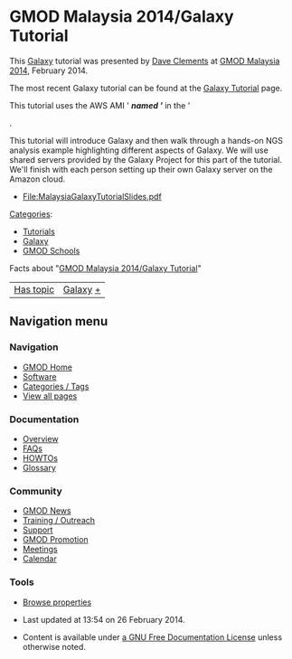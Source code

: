 



<span id="top"></span>




# <span dir="auto">GMOD Malaysia 2014/Galaxy Tutorial</span>









This [Galaxy](../Galaxy.1 "Galaxy") tutorial was presented by [Dave
Clements](../User%253AClements "User%253AClements") at [GMOD Malaysia
2014](../GMOD_Malaysia_2014.1 "GMOD Malaysia 2014"), February 2014.

The most recent Galaxy tutorial can be found at the
<a href="../Galaxy_Tutorial" class="mw-redirect"
title="Galaxy Tutorial">Galaxy Tutorial</a> page.

This tutorial uses the AWS AMI ' ***named '*** in the '

.

  
This tutorial will introduce Galaxy and then walk through a hands-on NGS
analysis example highlighting different aspects of Galaxy. We will use
shared servers provided by the Galaxy Project for this part of the
tutorial. We'll finish with each person setting up their own Galaxy
server on the Amazon cloud.

- [File:MalaysiaGalaxyTutorialSlides.pdf](https://raw.githubusercontent.com/GMOD/gmod.github.io/main/mediawiki/images/8/8e/MalaysiaGalaxyTutorialSlides.pdf "File:MalaysiaGalaxyTutorialSlides.pdf")




[Categories](../Special%253ACategories "Special%253ACategories"):

- [Tutorials](../Category%253ATutorials "Category%253ATutorials")
- [Galaxy](../Category%253AGalaxy "Category%253AGalaxy")
- [GMOD Schools](../Category%253AGMOD_Schools "Category%253AGMOD Schools")



<span class="smwfactboxhead">Facts about
"<span class="swmfactboxheadbrowse">[GMOD Malaysia 2014/Galaxy
Tutorial](../Special%253ABrowse/GMOD-20Malaysia-202014-2FGalaxy-20Tutorial "Special%253ABrowse/GMOD-20Malaysia-202014-2FGalaxy-20Tutorial")</span>"</span>

|  |  |
|----|----|
| [Has topic](../Property%253AHas_topic "Property:Has topic") | [Galaxy](../Galaxy.1 "Galaxy") <span class="smwsearch">[+](../Special%253ASearchByProperty/Has-20topic/Galaxy "Special%253ASearchByProperty/Has-20topic/Galaxy")</span> |






## Navigation menu







<a href="../Main_Page"
style="background-image: url(../../images/GMOD-cogs.png);"
title="Visit the main page"></a>


### Navigation



- <span id="n-GMOD-Home">[GMOD Home](../Main_Page)</span>
- <span id="n-Software">[Software](../GMOD_Components)</span>
- <span id="n-Categories-.2F-Tags">[Categories /
  Tags](../Categories)</span>
- <span id="n-View-all-pages">[View all
  pages](../Special:AllPages)</span>




### Documentation



- <span id="n-Overview">[Overview](../Overview)</span>
- <span id="n-FAQs">[FAQs](../Category%253AFAQ)</span>
- <span id="n-HOWTOs">[HOWTOs](../Category%253AHOWTO)</span>
- <span id="n-Glossary">[Glossary](../Glossary)</span>




### Community



- <span id="n-GMOD-News">[GMOD News](../GMOD_News)</span>
- <span id="n-Training-.2F-Outreach">[Training /
  Outreach](../Training_and_Outreach)</span>
- <span id="n-Support">[Support](../Support)</span>
- <span id="n-GMOD-Promotion">[GMOD Promotion](../GMOD_Promotion)</span>
- <span id="n-Meetings">[Meetings](../Meetings)</span>
- <span id="n-Calendar">[Calendar](../Calendar)</span>




### Tools

- <span id="t-smwbrowselink"><a href="../Special%253ABrowse/GMOD_Malaysia_2014-2FGalaxy_Tutorial"
  rel="smw-browse">Browse properties</a></span>



- <span id="footer-info-lastmod">Last updated at 13:54 on 26 February
  2014.</span>
<!-- - <span id="footer-info-viewcount">10,851 page views.</span> -->
- <span id="footer-info-copyright">Content is available under
  <a href="http://www.gnu.org/licenses/fdl-1.3.html" class="external"
  rel="nofollow">a GNU Free Documentation License</a> unless otherwise
  noted.</span>

<!-- -->



<!-- -->




